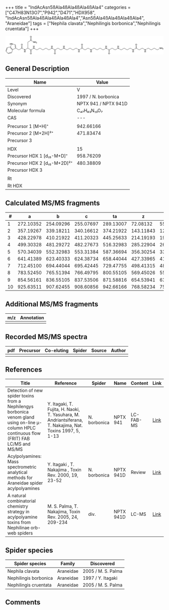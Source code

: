 +++
title = "IndAcAsn5ßAla4ßAla4ßAla4ßAla4"
categories = ["C47H83N13O7","P942","D471","HDX958",
"IndAcAsn5ßAla4ßAla4ßAla4ßAla4","Asn5ßAla4ßAla4ßAla4ßAla4",
"Araneidae"]
tags = ["Nephila clavata","Nephilingis borbonica","Nephilingis cruentata"]
+++

![](/img/IndAcAsn5bAla4bAla4bAla4bAla4.png)

## General Description

| Name                         | Value                |
|------------------------------|----------------------|
| Level                        | V                    |
| Discovered                   | 1997 / N. borbonica  |
| Synonym                      | NPTX 941 / NPTX 941D |
| Molecular formula            | C₄₇H₈₃N₁₃O₇          |
| CAS                          | ---                  |
|                              |                      |
| Precursor 1 [M+H]⁺           | 942.66166            |
| Precursor 2 [M+2H]²⁺         | 471.83474            |
| Precursor 3                  |                      |
|                              |                      |
| HDX                          | 15                   |
| Precursor HDX 1 [d₁₅-M+D]⁺   | 958.76209            |
| Precursor HDX 2 [d₁₅-M+2D]²⁺ | 480.38809            |
| Precursor HDX 3              |                      |
|                              |                      |
| Rt                           |                      |
| Rt HDX                       |                      |

## Calculated MS/MS fragments

| #  | a         | b         | c         | ta        | z         | y         | tz        |
|----|-----------|-----------|-----------|-----------|-----------|-----------|-----------|
| 1  | 272.10352 | 254.09296 | 255.07697 | 289.13007 | 72.08132  | 55.05477  | 89.10787  |
| 2  | 357.19267 | 339.18211 | 340.16612 | 374.21922 | 143.11843 | 126.09188 | 160.14498 |
| 3  | 428.22978 | 410.21922 | 411.20323 | 445.25633 | 214.19193 | 197.16538 | 231.21848 |
| 4  | 499.30328 | 481.29272 | 482.27673 | 516.32983 | 285.22904 | 268.20249 | 302.25559 |
| 5  | 570.34039 | 552.32983 | 553.31384 | 587.36694 | 356.30254 | 339.27599 | 373.32909 |
| 6  | 641.41389 | 623.40333 | 624.38734 | 658.44044 | 427.33965 | 410.31310 | 444.36620 |
| 7  | 712.45100 | 694.44044 | 695.42445 | 729.47755 | 498.41315 | 481.38660 | 515.43970 |
| 8  | 783.52450 | 765.51394 | 766.49795 | 800.55105 | 569.45026 | 552.42371 | 586.47681 |
| 9  | 854.56161 | 836.55105 | 837.53506 | 871.58816 | 654.53941 | 637.51286 | 671.56596 |
| 10 | 925.63511 | 907.62455 | 908.60856 | 942.66166 | 768.58234 | 751.55579 | 785.60889 |

## Additional MS/MS fragments

| m/z       | Annotation |
|-----------|------------|
|           |            |

## Recorded MS/MS spectra

| pdf | Precursor | Co-eluting | Spider | Source | Author |
|-----|-----------|------------|--------|--------|--------|
|     |           |            |        |        |        |

## References

| Title                                                                                                                                          | Reference                                                                                                 | Spider       | Name      | Content   | Link                                                                                                              |
|------------------------------------------------------------------------------------------------------------------------------------------------|-----------------------------------------------------------------------------------------------------------|--------------|-----------|-----------|-------------------------------------------------------------------------------------------------------------------|
| Detection of new spider toxins from a Nephilengys borbonica venom gland using on-line µ-column HPLC continuous flow (FRIT) FAB LC/MS and MS/MS | Y. Itagaki, T. Fujita, H. Naoki, T. Yasuhara, M. Andriantsiferana, T. Nakajima, Nat. Toxins 1997, 5, 1-13 | N. borbonica | NPTX 941  | LC-FAB-MS | [Link](https://onlinelibrary.wiley.com/doi/abs/10.1002/%28SICI%29%281997%295%3A1%3C1%3A%3AAID-NT1%3E3.0.CO%3B2-8) |
| Acylpolyamines: Mass spectrometric analytical methods for Araneidae spider acylpolyamines                                                      | Y. Itagaki , T. Nakajima , Toxin Rev. 2000, 19, 23-52                                                     | N. borbonica | NPTX 941D | Review    | [Link](https://www.tandfonline.com/doi/abs/10.1081/TXR-100100314)                                                 |
| A natural combinatorial chemistry strategy in acylpolyamine toxins from Nephilinae orb-web spiders                                             | M. S. Palma, T. Nakajima, Toxin Rev. 2005, 24, 209-234                                                    | div.         | NPTX 941D | LC-MS     | [Link](https://www.tandfonline.com/doi/abs/10.1081/TXR-200057857)                                                 |

## Spider species

| Spider species        | Family    | Discovered         |
|-----------------------|-----------|--------------------|
| Nephila clavata       | Araneidae | 2005 / M. S. Palma |
| Nephilingis borbonica | Araneidae | 1997 / Y. Itagaki  |
| Nephilingis cruentata | Araneidae | 2005 / M. S. Palma |


## Comments